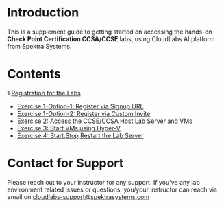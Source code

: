 # Introduction

This is a supplement guide to getting started on accessing the hands-on **Check Point Certification CCSA/CCSE** labs, using CloudLabs AI platform from Spektra Systems. 

# Contents 

1.[Registration for the Labs](#Registration-for-the-labs)
* [Exercise 1-Option-1: Register via Signup URL](#Exercise1-op1)
* [Exercise 1-Option-2: Register via Custom Invite](#Exercise1-op2)
* [Exercise 2: Access the CCSE/CCSA Host Lab Server and VMs](#Exercise2)
* [Exercise 3: Start VMs using Hyper-V](#Exercise3)
* [Exercise 4: Start,Stop,Restart the Lab Server](#Exercise4)

# Contact for Support
Please reach out to your instructor for any support. If you've any lab environment related issues or questions, you/your instructor can reach via email on cloudlabs-support@spektrasystems.com 
